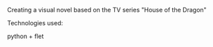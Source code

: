 Creating a visual novel based on the TV series "House of the Dragon"

Technologies used:

python + flet
